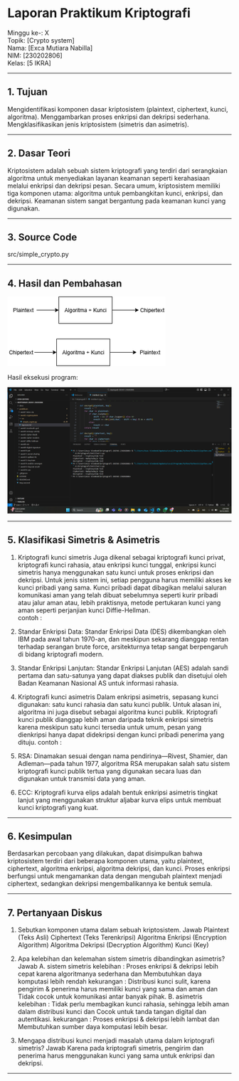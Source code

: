 # Laporan Praktikum Kriptografi
Minggu ke-: X  
Topik: [Crypto system]  
Nama: [Exca Mutiara Nabilla]  
NIM: [230202806]  
Kelas: [5 IKRA]  

---

## 1. Tujuan
Mengidentifikasi komponen dasar kriptosistem (plaintext, ciphertext, kunci, algoritma).
Menggambarkan proses enkripsi dan dekripsi sederhana.
Mengklasifikasikan jenis kriptosistem (simetris dan asimetris).

---

## 2. Dasar Teori
Kriptosistem adalah sebuah sistem kriptografi yang terdiri dari serangkaian algoritma untuk menyediakan layanan keamanan seperti kerahasiaan melalui enkripsi dan dekripsi pesan. Secara umum, kriptosistem memiliki tiga komponen utama: algoritma untuk pembangkitan kunci, enkripsi, dan dekripsi. Keamanan sistem sangat bergantung pada keamanan kunci yang digunakan.

---

## 3. Source Code
src/simple_crypto.py

---

## 4. Hasil dan Pembahasan
![Diagram Kriptosistem](screenshots/diagram_kriptosistemm.png)


Hasil eksekusi program:

![Diagram Kriptosistem](screenshots/hasil_eksekusi.png)

---

## 5. Klasifikasi Simetris & Asimetris
1. Kriptografi kunci simetris
Juga dikenal sebagai kriptografi kunci privat, kriptografi kunci rahasia, atau enkripsi kunci tunggal, enkripsi kunci simetris hanya menggunakan satu kunci untuk proses enkripsi dan dekripsi. Untuk jenis sistem ini, setiap pengguna harus memiliki akses ke kunci pribadi yang sama. Kunci pribadi dapat dibagikan melalui saluran komunikasi aman yang telah dibuat sebelumnya seperti kurir pribadi atau jalur aman atau, lebih praktisnya, metode pertukaran kunci yang aman seperti perjanjian kunci Diffie-Hellman.  
contoh :
1. Standar Enkripsi Data: Standar Enkripsi Data (DES) dikembangkan oleh IBM pada awal tahun 1970-an, dan meskipun sekarang dianggap rentan terhadap serangan brute force, arsitekturnya tetap sangat berpengaruh di bidang kriptografi modern.
2. Standar Enkripsi Lanjutan: Standar Enkripsi Lanjutan (AES) adalah sandi pertama dan satu-satunya yang dapat diakses publik dan disetujui oleh Badan Keamanan Nasional AS untuk informasi rahasia.

2. Kriptografi kunci asimetris
Dalam enkripsi asimetris, sepasang kunci digunakan: satu kunci rahasia dan satu kunci publik. Untuk alasan ini, algoritma ini juga disebut sebagai algoritma kunci publik. Kriptografi kunci publik dianggap lebih aman daripada teknik enkripsi simetris karena meskipun satu kunci tersedia untuk umum, pesan yang dienkripsi hanya dapat didekripsi dengan kunci pribadi penerima yang dituju.
contoh :
1. RSA: Dinamakan sesuai dengan nama pendirinya—Rivest, Shamier, dan Adleman—pada tahun 1977, algoritma RSA merupakan salah satu sistem kriptografi kunci publik tertua yang digunakan secara luas dan digunakan untuk transmisi data yang aman.
2. ECC: Kriptografi kurva elips adalah bentuk enkripsi asimetris tingkat lanjut yang menggunakan struktur aljabar kurva elips untuk membuat kunci kriptografi yang kuat. 

---

## 6. Kesimpulan
Berdasarkan percobaan yang dilakukan, dapat disimpulkan bahwa kriptosistem terdiri dari beberapa komponen utama, yaitu plaintext, ciphertext, algoritma enkripsi, algoritma dekripsi, dan kunci. Proses enkripsi berfungsi untuk mengamankan data dengan mengubah plaintext menjadi ciphertext, sedangkan dekripsi mengembalikannya ke bentuk semula.

---

## 7. Pertanyaan Diskus

1. Sebutkan komponen utama dalam sebuah kriptosistem.
   Jawab
    Plaintext (Teks Asli)
    Ciphertext (Teks Terenkripsi)
    Algoritma Enkripsi (Encryption Algorithm)
    Algoritma Dekripsi (Decryption Algorithm)
    Kunci (Key)

3. Apa kelebihan dan kelemahan sistem simetris dibandingkan asimetris?
  Jawab
 A. sistem simetris
   kelebihan : Proses enkripsi & dekripsi lebih cepat karena algoritmanya sederhana dan Membutuhkan daya komputasi lebih rendah
   kekurangan : Distribusi kunci sulit, karena pengirim & penerima harus memiliki kunci yang sama dan aman dan Tidak cocok untuk komunikasi antar banyak pihak.
 B. asimetris
   kelebihan : Tidak perlu membagikan kunci rahasia, sehingga lebih aman dalam distribusi kunci dan Cocok untuk tanda tangan digital dan autentikasi.
   kekurangan : Proses enkripsi & dekripsi lebih lambat dan Membutuhkan sumber daya komputasi lebih besar.
5. Mengapa distribusi kunci menjadi masalah utama dalam kriptografi simetris?
   Jawab
   Karena pada kriptografi simetris, pengirim dan penerima harus menggunakan kunci yang sama untuk enkripsi dan dekripsi.
---
